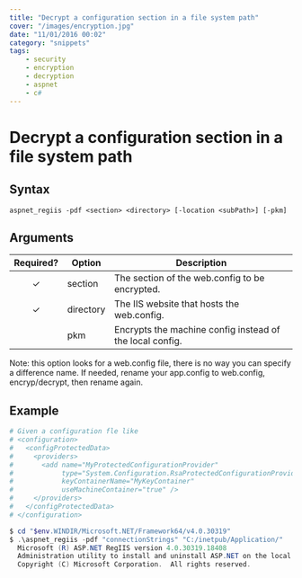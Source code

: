 ```yaml
---
title: "Decrypt a configuration section in a file system path"
cover: "/images/encryption.jpg"
date: "11/01/2016 00:02"
category: "snippets"
tags:
    - security
    - encryption
    - decryption
    - aspnet
    - c#
---
```


# Decrypt a configuration section in a file system path

## Syntax

```
aspnet_regiis -pdf <section> <directory> [-location <subPath>] [-pkm]
```

## Arguments 

|   Required?   | Option    |  Description                                             |
| :-----------: | --------- | -------------------------------------------------------- |
|   &#10003;    | section   | The section of the web.config to be encrypted.           |
|   &#10003;    | directory | The IIS website that hosts the web.config.               |
|               | pkm       | Encrypts the machine config instead of the local config. |

Note: this option looks for a web.config file, there is no way you can specify a difference name. If needed, rename your app.config to web.config, encryp/decrypt, then rename again.  

## Example

```powershell
# Given a configuration fle like
# <configuration>
#   <configProtectedData>
#     <providers>
#       <add name="MyProtectedConfigurationProvider" 
#            type="System.Configuration.RsaProtectedConfigurationProvider, ..." 
#            keyContainerName="MyKeyContainer" 
#            useMachineContainer="true" />
#     </providers>
#   </configProtectedData>
# </configuration>

$ cd "$env.WINDIR/Microsoft.NET/Framework64/v4.0.30319"
$ .\aspnet_regiis -pdf "connectionStrings" "C:/inetpub/Application/"
  Microsoft (R) ASP.NET RegIIS version 4.0.30319.18408
  Administration utility to install and uninstall ASP.NET on the local machine.
  Copyright (C) Microsoft Corporation.  All rights reserved.


``` 
